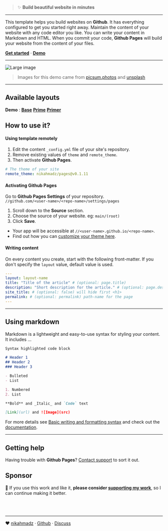 <blockquote class="hero">✨ <b>Build <span class="_red-text">beautiful website</span> in minutes</b></blockquote>

***

<p class="big-first">This template helps you build websites on <b>Github</b>.
It has everything configured to get you started right away.
Maintain the content of your website with any code editor you like.
You can write your content in Markdown and HTML.
When you commit your code, <b>Github Pages</b> will build your website from the content of your files.</p>

**[Get started][start]** &middot;
**[Demo][demo]**

[intro]: https://nikahmadz.github.io/pages/ "Introduction to Pages"
[start]: #how-to-use-it "Find out how you can use this template to build websites"
[demo]:  #demo "View live demo"

***

<p><img src="https://picsum.photos/id/1039/1024/368" alt="Large image" class="width-full centered"></p>

> Images for this demo came from [picsum.photos](https://picsum.photos/) and [unsplash](https://unsplash.com)

***

## <span id="demo">Available layouts</span>

**Demo** :
**[Base](//nikahmadz.github.io/pages/demo/base)**
**[Prime](//nikahmadz.github.io/pages/demo/prime)**
**[Primer](//nikahmadz.github.io/pages/demo/primer)**

## How to use it?

#### Using template remotely

1. Edit the content `_config.yml` file of your site's repository.
2. Remove existing values of `theme` and `remote_theme`.
3. Then activate **Github Pages**.

```yml
# The theme of your site
remote_theme: nikahmadz/pages@v0.1.11
```


#### Activating Github Pages

Go to **Github Pages Settings** of your repository.  
`//github.com/<user-name>/<repo-name>/settings/pages`

1. Scroll down to the **Source** section.
2. Choose the source of your website. eg: `main/(root)`
3. Click **Save**.

- Your app will be accessible at `//<user-name>.github.io/<repo-name>`.
- Find out how you can [customize your theme here](https://github.com/pages-themes).


#### Writing content

On every content you create, start with the following front-matter.
If you don't specify the `layout` value, default value is used.

```yml
---
layout: layout-name
title: "Title of the article" # (optional: page.title)
description: "Short description for the article." # (optional: page.description)
site_title: # (optional: false) will hide first <h1>
permalink: # (optional: permalink) path-name for the page
---
```


***

## Using markdown

Markdown is a lightweight and easy-to-use syntax for styling your content. It includes &hellip;

```markdown
Syntax highlighted code block

# Header 1
## Header 2
### Header 3

- Bulleted
- List

1. Numbered
2. List

**Bold** and _Italic_ and `Code` text

[Link](url) and ![Image](src)
```

For more details see [Basic writing and formatting syntax](https://docs.github.com/en/github/writing-on-github/getting-started-with-writing-and-formatting-on-github/basic-writing-and-formatting-syntax)
and check out the [documentation](https://docs.github.com/categories/github-pages-basics/).

***

## Getting help

Having trouble with **Github Pages**?
[Contact support](https://support.github.com/contact) to sort it out.

## Sponsor

🌱 If you use this work and like it, **please consider [supporting my work][pay]**, so I can continue making it better.

[pay]: https://nikahmadz.github.io/#!pay "See payment options"


<div style="margin-top:4rem"></div>

***

❤️ [nikahmadz][] &middot; [Github][github] &middot; [Discuss][discuss]

[nikahmadz]: https://nikahmadz.github.io "Go to nikahmadz.github.io"
[github]:    https://github.com/nikahmadz/pages "View source on Github"
[discuss]:   https://github.com/nikahmadz/pages/discussions "Lets discuss about Pages"
